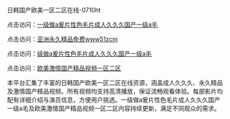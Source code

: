 日韩国产欧美一区二区在线-0710ht

点击访问：<a href="https://heiliaozj3tjd.pages.dev">一级做a爰片性色毛片成人久久久国产一级a毛</a>

点击访问：<a href="https://heiliaoga6s9v.pages.dev">亚洲永久精品免费www51zcm</a>

点击访问：<a href="https://heiliaowzu4ur.pages.dev">级做a爰片性色毛片成人久久久国产一级a毛</a>

点击访问：<a href="https://heiliaoxwd5i8.pages.dev">欧美激情国产精品视频一区二区</a>

本平台汇集了丰富的日韩国产欧美一区二区在线资源，涵盖成人久久久、永久精品及激情国产精品视频。所有视频均支持高清播放，保证流畅观看体验。每部影片均配有详细介绍与演员信息，方便用户挑选。一级做a爰片性色毛片成人久久久国产一级a毛及欧美激情国产精品视频一区二区内容持续更新，满足不同观众的需求。

<span style="display:none;">[Canonical link]()</span>
